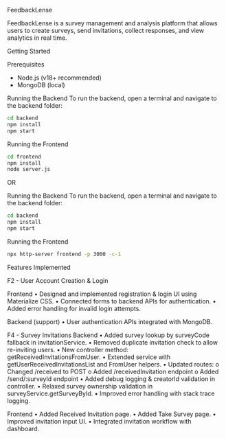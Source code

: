 FeedbackLense

FeedbackLense is a survey management and analysis platform that allows users to create surveys, send invitations, collect responses, and view analytics in real time.

Getting Started

Prerequisites
- Node.js (v18+ recommended)
- MongoDB (local)


Running the Backend
To run the backend, open a terminal and navigate to the backend folder:
```bash
cd backend
npm install
npm start
```

Running the Frontend
```bash
cd frontend
npm install
node server.js
```

OR

Running the Backend
To run the backend, open a terminal and navigate to the backend folder:
```bash
cd backend
npm install
npm start
```

Running the Frontend
```bash
npx http-server frontend -p 3000 -c-1
```


Features Implemented

F2 - User Account Creation & Login

Frontend
•	Designed and implemented registration & login UI using Materialize CSS.
•	Connected forms to backend APIs for authentication.
•	Added error handling for invalid login attempts.

Backend (support)
•	User authentication APIs integrated with MongoDB.



F4 - Survey Invitations
Backend
•	Added survey lookup by surveyCode fallback in invitationService.
•	Removed duplicate invitation check to allow re-inviting users.
•	New controller method: getReceivedInvitationsFromUser.
•	Extended service with getUserReceivedInvitationsList and FromUser helpers.
•	Updated routes:
    o	Changed /received to POST
    o	Added /receivedInvitation endpoint
    o	Added /send/:surveyId endpoint
•	Added debug logging & creatorId validation in controller.
•	Relaxed survey ownership validation in surveyService.getSurveyById.
•	Improved error handling with stack trace logging.

Frontend
•	Added Received Invitation page.
•	Added Take Survey page.
•	Improved invitation input UI.
•	Integrated invitation workflow with dashboard.

